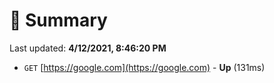 # 📖 Summary
Last updated: **4/12/2021, 8:46:20 PM**

- `GET` [https://google.com](https://google.com) - **Up** (131ms)
